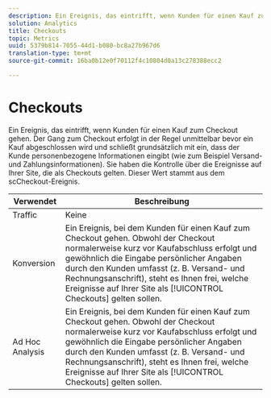 ```yaml
---
description: Ein Ereignis, das eintrifft, wenn Kunden für einen Kauf zum Checkout gehen. Der Gang zum Checkout erfolgt in der Regel unmittelbar bevor ein Kauf abgeschlossen wird und schließt grundsätzlich mit ein, dass der Kunde personenbezogene Informationen eingibt (wie zum Beispiel Versand- und Zahlungsinformationen). Sie haben die Kontrolle über die Ereignisse auf Ihrer Site, die als Checkouts gelten. Dieser Wert stammt aus dem scCheckout-Ereignis.
solution: Analytics
title: Checkouts
topic: Metrics
uuid: 5379b814-7055-44d1-b080-bc8a27b967d6
translation-type: tm+mt
source-git-commit: 16ba0b12e0f70112f4c10804d0a13c278388ecc2

---
```



# Checkouts

Ein Ereignis, das eintrifft, wenn Kunden für einen Kauf zum Checkout gehen. Der Gang zum Checkout erfolgt in der Regel unmittelbar bevor ein Kauf abgeschlossen wird und schließt grundsätzlich mit ein, dass der Kunde personenbezogene Informationen eingibt (wie zum Beispiel Versand- und Zahlungsinformationen). Sie haben die Kontrolle über die Ereignisse auf Ihrer Site, die als Checkouts gelten. Dieser Wert stammt aus dem scCheckout-Ereignis.

| Verwendet | Beschreibung |
|---|---|
| Traffic | Keine |
| Konversion | Ein Ereignis, bei dem Kunden für einen Kauf zum Checkout gehen. Obwohl der Checkout normalerweise kurz vor Kaufabschluss erfolgt und gewöhnlich die Eingabe persönlicher Angaben durch den Kunden umfasst (z. B. Versand- und Rechnungsanschrift), steht es Ihnen frei, welche Ereignisse auf Ihrer Site als [!UICONTROL Checkouts] gelten sollen. |
| Ad Hoc Analysis  | Ein Ereignis, bei dem Kunden für einen Kauf zum Checkout gehen. Obwohl der Checkout normalerweise kurz vor Kaufabschluss erfolgt und gewöhnlich die Eingabe persönlicher Angaben durch den Kunden umfasst (z. B. Versand- und Rechnungsanschrift), steht es Ihnen frei, welche Ereignisse auf Ihrer Site als [!UICONTROL Checkouts] gelten sollen. |

